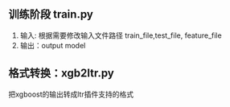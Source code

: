 ## 训练阶段 train.py
1. 输入: 根据需要修改输入文件路径 train_file,test_file, feature_file
1. 输出：output model

## 格式转换：xgb2ltr.py
把xgboost的输出转成ltr插件支持的格式